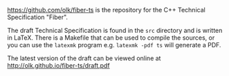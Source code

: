 <https://github.com/olk/fiber-ts> is the repository for the
C++ Technical Specification "Fiber".

The draft Technical Specification is found in the `src` directory
and is written in LaTeX. There is a Makefile that can be used to compile
the sources, or you can use the `latexmk` program e.g. `latexmk -pdf ts` will
generate a PDF.

The latest version of the draft can be viewed online at
<http://olk.github.io/fiber-ts/draft.pdf>
